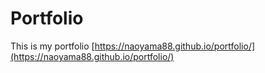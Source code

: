 # Portfolio
This is my portfolio
[https://naoyama88.github.io/portfolio/](https://naoyama88.github.io/portfolio/)
